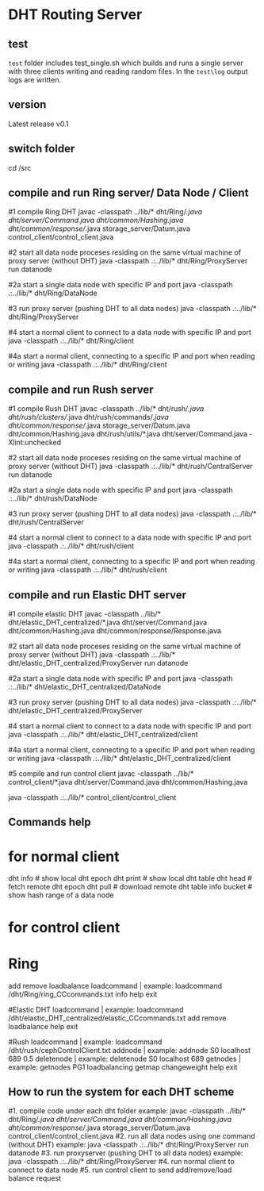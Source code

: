 # DHT Routing Server

## test
`test` folder includes test_single.sh which builds and runs a single server with three clients writing and reading random files.  In the `test\log` output logs are written.

## version
Latest release v0.1

## switch folder
cd /src   



## compile and run Ring server/ Data Node / Client

#1 compile Ring DHT
javac -classpath ../lib/\* dht/Ring/*.java dht/server/Command.java dht/common/Hashing.java dht/common/response/*.java storage_server/Datum.java control_client/control_client.java

#2 start all data node proceses residing on the same virtual machine of proxy server (without DHT)
java -classpath .:../lib/\* dht/Ring/ProxyServer run datanode

#2a start a single data node with specific IP and port
java -classpath .:../lib/\* dht/Ring/DataNode <IP> <port> <hashRange>

#3 run proxy server (pushing DHT to all data nodes)
java -classpath .:../lib/\* dht/Ring/ProxyServer

#4 start a normal client to connect to a data node with specific IP and port
java -classpath .:../lib/\* dht/Ring/client <IP> <port>

#4a start a normal client, connecting to a specific IP and port when reading or writing 
java -classpath .:../lib/\* dht/Ring/client



## compile and run Rush server

#1 compile Rush DHT
javac -classpath ../lib/\* dht/rush/*.java dht/rush/clusters/*.java dht/rush/commands/*.java dht/common/response/*.java storage_server/Datum.java dht/common/Hashing.java dht/rush/utils/*.java dht/server/Command.java -Xlint:unchecked

#2 start all data node proceses residing on the same virtual machine of proxy server (without DHT)
java -classpath .:../lib/\* dht/rush/CentralServer run datanode

#2a start a single data node with specific IP and port
java -classpath .:../lib/\* dht/rush/DataNode <IP> <port> <hashRange>

#3 run proxy server (pushing DHT to all data nodes)
java -classpath .:../lib/\* dht/rush/CentralServer

#4 start a normal client to connect to a data node with specific IP and port
java -classpath .:../lib/\* dht/rush/client <IP> <port>

#4a start a normal client, connecting to a specific IP and port when reading or writing 
java -classpath .:../lib/\* dht/rush/client



## compile and run Elastic DHT server

#1 compile elastic DHT
javac -classpath ../lib/\* dht/elastic_DHT_centralized/*.java dht/server/Command.java dht/common/Hashing.java dht/common/response/Response.java

#2 start all data node proceses residing on the same virtual machine of proxy server (without DHT)
java -classpath .:../lib/\* dht/elastic_DHT_centralized/ProxyServer run datanode

#2a start a single data node with specific IP and port
java -classpath .:../lib/\* dht/elastic_DHT_centralized/DataNode <IP> <port> <hashRange>

#3 run proxy server (pushing DHT to all data nodes)
java -classpath .:../lib/\* dht/elastic_DHT_centralized/ProxyServer

#4 start a normal client to connect to a data node with specific IP and port
java -classpath .:../lib/\* dht/elastic_DHT_centralized/client <IP> <port>

#4a start a normal client, connecting to a specific IP and port when reading or writing 
java -classpath .:../lib/\* dht/elastic_DHT_centralized/client



#5 compile and run control client
javac -classpath ../lib/\* control_client/*.java dht/server/Command.java dht/common/Hashing.java

java -classpath .:../lib/\* control_client/control_client


## Commands help

# for normal client
dht info	# show local dht epoch
dht print	# show local dht table
dht head	# fetch remote dht epoch
dht pull	# download remote dht table
info bucket	# show hash range of a data node

# for control client
# Ring
add <IP> <Port> <hash>
remove <hash>
loadbalance <delta> <hash>
loadcommand <path> | example: loadcommand /dht/Ring/ring_CCcommands.txt
info
help
exit

#Elastic DHT
loadcommand <path> | example: loadcommand /dht/elastic_DHT_centralized/elastic_CCcommands.txt
add <IP> <Port> <start> <end>
remove <IP> <Port>
loadbalance <fromIP> <fromPort> <toIP> <toPort> <numOfBuckets>
help
exit

#Rush
loadcommand <path> | example: loadcommand /dht/rush/cephControlClient.txt
addnode <subClusterId> <IP> <Port> <weight> | example: addnode S0 localhost 689 0.5
deletenode <subClusterId> <IP> <Port> | example: deletenode S0 localhost 689
getnodes <pgid> | example: getnodes PG1
loadbalancing <subClusterId>
getmap
changeweight <subClusterId> <ip> <port> <weight>
help
exit



## How to run the system for each DHT scheme
#1. compile code under each dht folder
example: javac -classpath ../lib/\* dht/Ring/*.java dht/server/Command.java dht/common/Hashing.java dht/common/response/*.java storage_server/Datum.java control_client/control_client.java
#2. run all data nodes using one command (without DHT)
example: java -classpath .:../lib/\* dht/Ring/ProxyServer run datanode
#3. run proxyserver (pushing DHT to all data nodes)
example: java -classpath .:../lib/\* dht/Ring/ProxyServer
#4. run normal client to connect to data node
#5. run control client to send add/remove/load balance request




